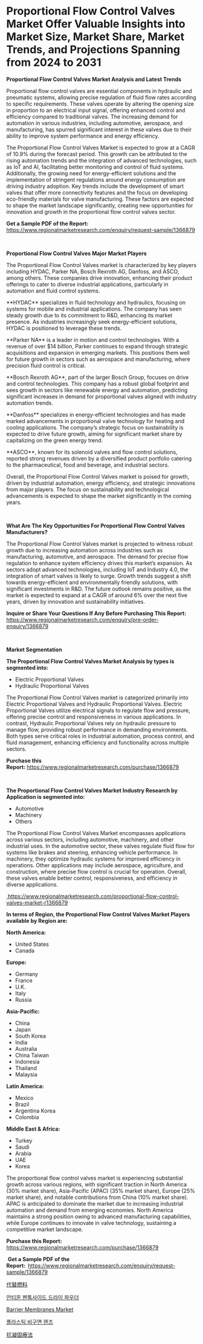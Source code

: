 <p><h1>Proportional Flow Control Valves Market Offer Valuable Insights into Market Size, Market Share, Market Trends, and Projections Spanning from 2024 to 2031</h1></p><p><strong>Proportional Flow Control Valves Market Analysis and Latest Trends</strong></p>
<p><p>Proportional flow control valves are essential components in hydraulic and pneumatic systems, allowing precise regulation of fluid flow rates according to specific requirements. These valves operate by altering the opening size in proportion to an electrical input signal, offering enhanced control and efficiency compared to traditional valves. The increasing demand for automation in various industries, including automotive, aerospace, and manufacturing, has spurred significant interest in these valves due to their ability to improve system performance and energy efficiency.</p><p>The Proportional Flow Control Valves Market is expected to grow at a CAGR of 10.9% during the forecast period. This growth can be attributed to the rising automation trends and the integration of advanced technologies, such as IoT and AI, facilitating better monitoring and control of fluid systems. Additionally, the growing need for energy-efficient solutions and the implementation of stringent regulations around energy consumption are driving industry adoption. Key trends include the development of smart valves that offer more connectivity features and the focus on developing eco-friendly materials for valve manufacturing. These factors are expected to shape the market landscape significantly, creating new opportunities for innovation and growth in the proportional flow control valves sector.</p></p>
<p><strong>Get a Sample PDF of the Report:&nbsp;</strong> <a href="https://www.regionalmarketresearch.com/enquiry/request-sample/1366879">https://www.regionalmarketresearch.com/enquiry/request-sample/1366879</a></p>
<p>&nbsp;</p>
<p><strong>Proportional Flow Control Valves Major Market Players</strong></p>
<p><p>The Proportional Flow Control Valves market is characterized by key players including HYDAC, Parker NA, Bosch Rexroth AG, Danfoss, and ASCO, among others. These companies drive innovation, enhancing their product offerings to cater to diverse industrial applications, particularly in automation and fluid control systems.</p><p>**HYDAC** specializes in fluid technology and hydraulics, focusing on systems for mobile and industrial applications. The company has seen steady growth due to its commitment to R&D, enhancing its market presence. As industries increasingly seek energy-efficient solutions, HYDAC is positioned to leverage these trends.</p><p>**Parker NA** is a leader in motion and control technologies. With a revenue of over $14 billion, Parker continues to expand through strategic acquisitions and expansion in emerging markets. This positions them well for future growth in sectors such as aerospace and manufacturing, where precision fluid control is critical.</p><p>**Bosch Rexroth AG**, part of the larger Bosch Group, focuses on drive and control technologies. This company has a robust global footprint and sees growth in sectors like renewable energy and automation, predicting significant increases in demand for proportional valves aligned with industry automation trends.</p><p>**Danfoss** specializes in energy-efficient technologies and has made marked advancements in proportional valve technology for heating and cooling applications. The company’s strategic focus on sustainability is expected to drive future growth, aiming for significant market share by capitalizing on the green energy trend.</p><p>**ASCO**, known for its solenoid valves and flow control solutions, reported strong revenues driven by a diversified product portfolio catering to the pharmaceutical, food and beverage, and industrial sectors.</p><p>Overall, the Proportional Flow Control Valves market is poised for growth, driven by industrial automation, energy efficiency, and strategic innovations from major players. The focus on sustainability and technological advancements is expected to shape the market significantly in the coming years.</p></p>
<p>&nbsp;</p>
<p><strong>What Are The Key Opportunities For Proportional Flow Control Valves Manufacturers?</strong></p>
<p><p>The Proportional Flow Control Valves market is projected to witness robust growth due to increasing automation across industries such as manufacturing, automotive, and aerospace. The demand for precise flow regulation to enhance system efficiency drives this market’s expansion. As sectors adopt advanced technologies, including IoT and Industry 4.0, the integration of smart valves is likely to surge. Growth trends suggest a shift towards energy-efficient and environmentally friendly solutions, with significant investments in R&D. The future outlook remains positive, as the market is expected to expand at a CAGR of around 6% over the next five years, driven by innovation and sustainability initiatives.</p></p>
<p><strong>Inquire or Share Your Questions If Any Before Purchasing This Report:</strong> <a href="https://www.regionalmarketresearch.com/enquiry/pre-order-enquiry/1366879">https://www.regionalmarketresearch.com/enquiry/pre-order-enquiry/1366879</a></p>
<p>&nbsp;</p>
<p><strong>Market Segmentation</strong></p>
<p><strong>The Proportional Flow Control Valves Market Analysis by types is segmented into:</strong></p>
<p><ul><li>Electric Proportional Valves</li><li>Hydraulic Proportional Valves</li></ul></p>
<p><p>The Proportional Flow Control Valves market is categorized primarily into Electric Proportional Valves and Hydraulic Proportional Valves. Electric Proportional Valves utilize electrical signals to regulate flow and pressure, offering precise control and responsiveness in various applications. In contrast, Hydraulic Proportional Valves rely on hydraulic pressure to manage flow, providing robust performance in demanding environments. Both types serve critical roles in industrial automation, process control, and fluid management, enhancing efficiency and functionality across multiple sectors.</p></p>
<p><strong>Purchase this Report:&nbsp;</strong><a href="https://www.regionalmarketresearch.com/purchase/1366879">https://www.regionalmarketresearch.com/purchase/1366879</a></p>
<p>&nbsp;</p>
<p><strong>The Proportional Flow Control Valves Market Industry Research by Application is segmented into:</strong></p>
<p><ul><li>Automotive</li><li>Machinery</li><li>Others</li></ul></p>
<p><p>The Proportional Flow Control Valves Market encompasses applications across various sectors, including automotive, machinery, and other industrial uses. In the automotive sector, these valves regulate fluid flow for systems like brakes and steering, enhancing vehicle performance. In machinery, they optimize hydraulic systems for improved efficiency in operations. Other applications may include aerospace, agriculture, and construction, where precise flow control is crucial for operation. Overall, these valves enable better control, responsiveness, and efficiency in diverse applications.</p></p>
<p><a href="https://www.regionalmarketresearch.com/proportional-flow-control-valves-market-r1366879">&nbsp;https://www.regionalmarketresearch.com/proportional-flow-control-valves-market-r1366879</a></p>
<p><strong>In terms of Region, the Proportional Flow Control Valves Market Players available by Region are:</strong></p>
<p>
    <p> <strong> North America: </strong>
        <ul>
            <li>United States</li>
            <li>Canada</li>
        </ul>
        </p> 
    <p> <strong> Europe: </strong>
        <ul>
            <li>Germany</li>
            <li>France</li>
            <li>U.K.</li>
            <li>Italy</li>
            <li>Russia</li>
        </ul>
        </p> 
    <p> <strong> Asia-Pacific: </strong>
        <ul>
            <li>China</li>
            <li>Japan</li>
            <li>South Korea</li>
            <li>India</li>
            <li>Australia</li>
            <li>China Taiwan</li>
            <li>Indonesia</li>
            <li>Thailand</li>
            <li>Malaysia</li>
        </ul>
        </p> 
    <p> <strong> Latin America: </strong>
        <ul>
            <li>Mexico</li>
            <li>Brazil</li>
            <li>Argentina Korea</li>
            <li>Colombia</li>
        </ul>
        </p> 
    <p> <strong> Middle East & Africa: </strong>
        <ul>
            <li>Turkey</li>
            <li>Saudi</li>
            <li>Arabia</li>
            <li>UAE</li>
            <li>Korea</li>
        </ul>
    </p>
    </p>
<p><p>The proportional flow control valves market is experiencing substantial growth across various regions, with significant traction in North America (30% market share), Asia-Pacific (APAC) (35% market share), Europe (25% market share), and notable contributions from China (10% market share). APAC is anticipated to dominate the market due to increasing industrial automation and demand from emerging economies. North America maintains a strong position owing to advanced manufacturing capabilities, while Europe continues to innovate in valve technology, sustaining a competitive market landscape.</p></p>
<p><strong>Purchase this Report: </strong><a href="https://www.regionalmarketresearch.com/purchase/1366879">https://www.regionalmarketresearch.com/purchase/1366879</a></p>
<p>&nbsp;<strong>Get a Sample PDF of the Report:&nbsp;&nbsp;</strong><a href="https://www.regionalmarketresearch.com/enquiry/request-sample/1366879">https://www.regionalmarketresearch.com/enquiry/request-sample/1366879</a></p>
<p><strong></strong></p>
<p><p><a href="https://medium.com/@myrtasckxr/%E9%9D%A9%E6%96%B0%E7%9A%84%E3%81%AA%E6%88%90%E9%95%B7-%E3%82%B0%E3%83%AD%E3%83%BC%E3%83%90%E3%83%AB%E4%BB%A3%E6%9B%BF%E7%87%83%E6%96%99%E5%B8%82%E5%A0%B4%E3%81%AE%E3%83%80%E3%82%A4%E3%83%8A%E3%83%9F%E3%82%AF%E3%82%B9%E3%81%AE%E5%88%86%E6%9E%90-2024%E5%B9%B4-2031%E5%B9%B4-25da52f4958c?postPublishedType=repub">代替燃料</a></p><p><a href="https://medium.com/@drakesporer/%EA%B8%80%EB%A1%9C%EB%B2%8C-%EC%95%88%ED%8B%B0%EB%AA%AC-%ED%8E%9C%ED%83%80%EC%98%A5%EC%82%AC%EC%9D%B4%EB%93%9C-%EA%B1%B4%EC%A1%B0-%EB%B6%84%EB%A7%90-%EC%82%B0%EC%97%85-%EC%9C%A0%ED%98%95-%EC%9D%91%EC%9A%A9-%EC%8B%9C%EC%9E%A5-%EC%B0%B8%EC%97%AC%EC%9E%90-%EC%A7%80%EC%97%AD-%EC%84%B1%EC%9E%A5-%EB%B6%84%EC%84%9D-%EB%B0%8F-%EB%AF%B8%EB%9E%98-%EC%8B%9C%EB%82%98%EB%A6%AC%EC%98%A4-2024-2031-c9807caf0ded?postPublishedType=repub">안티몬 펜톡사이드 드라이 파우더</a></p><p><a href="https://www.linkedin.com/pulse/what-current-future-prospects-barrier-membranes-market-gub4e?trackingId=SGvjpf64SDuNcqzQHbYqNQ%3D%3D">Barrier Membranes Market</a></p><p><a href="https://medium.com/@drakesporer/%ED%94%8C%EB%9D%BC%EC%8A%A4%ED%8B%B1-%EB%B9%84%EA%B5%AC%EB%A9%B4-%EB%A0%8C%EC%A6%88-%EC%8B%9C%EC%9E%A5%EC%97%90-%EB%8C%80%ED%95%9C-%EB%AF%B8%EB%9E%98-%ED%86%B5%EC%B0%B0%EB%A0%A5-2024-2031%EB%85%84%EC%9D%98-%ED%8A%B8%EB%A0%8C%EB%93%9C-%EB%B0%8F-%EC%A7%80%EC%97%AD-%EB%B6%84%EC%84%9D-5c3803d255d3?postPublishedType=repub">플라스틱 비구면 렌즈</a></p><p><a href="https://medium.com/@myrtasckxr/%E6%8A%97%E5%87%9D%E5%9B%BA%E7%99%82%E6%B3%95%E5%B8%82%E5%A0%B4%E3%81%AE%E3%83%88%E3%83%AC%E3%83%B3%E3%83%89-%E7%94%A8%E9%80%94-%E5%9C%B0%E5%9F%9F%E5%B8%82%E5%A0%B4%E3%81%AE%E6%B4%9E%E5%AF%9F%E3%82%92%E7%89%BD%E5%BC%95%E3%81%99%E3%82%8B%E8%A6%81%E5%9B%A0-2024%E5%B9%B4-2031%E5%B9%B4-f4f387d3095f?postPublishedType=repub">抗凝固療法</a></p></p>